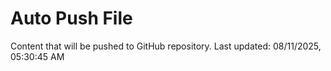 # Auto Push File

Content that will be pushed to GitHub repository.
Last updated: 08/11/2025, 05:30:45 AM